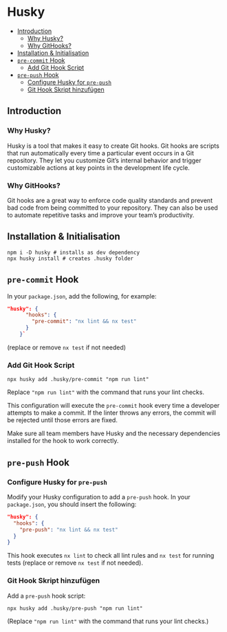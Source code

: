 # Husky

<!-- @import "[TOC]" {cmd="toc" depthFrom=2 depthTo=6 orderedList=false} -->

<!-- code_chunk_output -->

- [Introduction](#introduction)
  - [Why Husky?](#why-husky)
  - [Why GitHooks?](#why-githooks)
- [Installation & Initialisation](#installation--initialisation)
- [`pre-commit` Hook](#pre-commit-hook)
  - [Add Git Hook Script](#add-git-hook-script)
- [`pre-push` Hook](#pre-push-hook)
  - [Configure Husky for `pre-push`](#configure-husky-for-pre-push)
  - [Git Hook Skript hinzufügen](#git-hook-skript-hinzufügen)

<!-- /code_chunk_output -->

## Introduction
### Why Husky?

Husky is a tool that makes it easy to create Git hooks. Git hooks are scripts that run automatically every time a particular event occurs in a Git repository. They let you customize Git’s internal behavior and trigger customizable actions at key points in the development life cycle.

### Why GitHooks?

Git hooks are a great way to enforce code quality standards and prevent bad code from being committed to your repository. They can also be used to automate repetitive tasks and improve your team’s productivity.

## Installation & Initialisation

```shell
npm i -D husky # installs as dev dependency
npx husky install # creates .husky folder
```

## `pre-commit` Hook

In your `package.json`, add the following, for example:

```json
"husky": {
      "hooks": {
        "pre-commit": "nx lint && nx test"
      }
    }`
```

(replace or remove `nx test` if not needed)

### Add Git Hook Script

```shell
npx husky add .husky/pre-commit "npm run lint"
```

Replace `"npm run lint"` with the command that runs your lint checks.

This configuration will execute the `pre-commit` hook every time a developer attempts to make a commit. If the linter throws any errors, the commit will be rejected until those errors are fixed.

Make sure all team members have Husky and the necessary dependencies installed for the hook to work correctly.

## `pre-push` Hook

### Configure Husky for `pre-push`

Modify your Husky configuration to add a `pre-push` hook. In your `package.json`, you should insert the following:

```json
"husky": {
  "hooks": {
    "pre-push": "nx lint && nx test"
  }
}
```

This hook executes `nx lint` to check all lint rules and `nx test` for running tests (replace or remove `nx test` if not needed).

### Git Hook Skript hinzufügen

Add a `pre-push` hook script:

```shell
npx husky add .husky/pre-push "npm run lint"
```

(Replace `"npm run lint"` with the command that runs your lint checks.)
